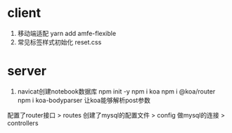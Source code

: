 # client
1. 移动端适配   yarn add amfe-flexible
2. 常见标签样式初始化   reset.css

# server
1. navicat创建notebook数据库
npm init -y
npm i koa
npm i @koa/router
npm i koa-bodyparser 让koa能够解析post参数

配置了router接口 > routes
创建了mysql的配置文件 > config
做mysql的连接 > controllers